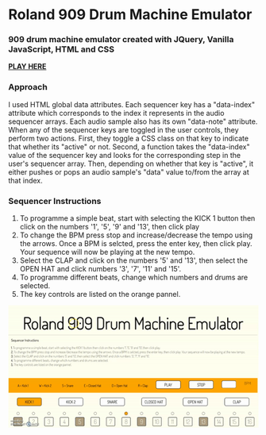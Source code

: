 # Roland 909 Drum Machine Emulator

### 909 drum machine emulator created with JQuery, Vanilla JavaScript, HTML and CSS 

**[PLAY HERE](https://arditti93.github.io/909-drum-machine/)**

### Approach 
I used HTML global data attributes. Each sequencer key has a "data-index" attribute which corresponds to the index it represents in the audio sequencer arrays. Each audio sample also has its own "data-note" attribute. When any of the sequencer keys are toggled in the user controls, they perform two actions. First, they toggle a CSS class on that key to indicate that whether its "active" or not. Second, a function takes the "data-index" value of the sequencer key and looks for the corresponding step in the user's sequencer array. Then, depending on whether that key is "active", it either pushes or pops an audio sample's "data" value to/from the array at that index.

### Sequencer Instructions 
1. To programme a simple beat, start with selecting the KICK 1 button then click on the numbers '1', '5', '9' and '13', then click play
2. To change the BPM press stop and increase/decrease the tempo using the arrows. Once a BPM is selcted, press the enter key, then click play.  Your sequence will now be playing at the new tempo.
3. Select the CLAP and click on the numbers '5' and '13', then select the OPEN HAT and click numbers '3', '7', '11' and '15'.
4. To programme different beats, change which numbers and drums are selected.
5. The key controls are listed on the orange pannel.

![909](909.gif)
